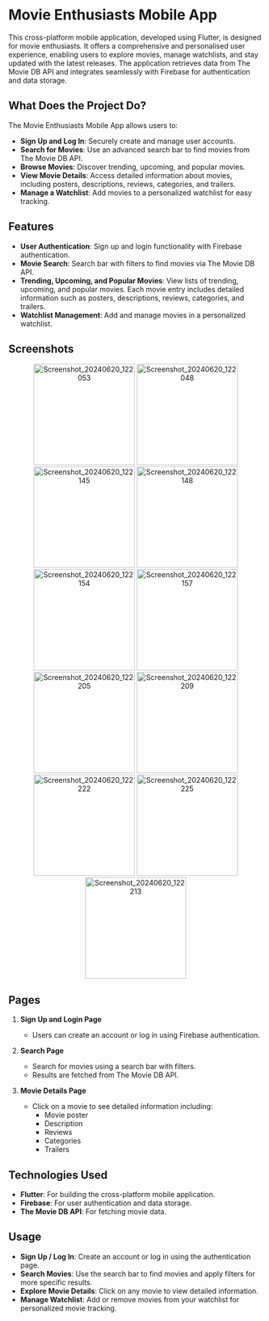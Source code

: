 # Movie Enthusiasts Mobile App
This cross-platform mobile application, developed using Flutter, is designed for movie enthusiasts. It offers a comprehensive and personalised user experience, enabling users to explore movies, manage watchlists, and stay updated with the latest releases. The application retrieves data from The Movie DB API and integrates seamlessly with Firebase for authentication and data storage.

## What Does the Project Do?
The Movie Enthusiasts Mobile App allows users to:
- **Sign Up and Log In**: Securely create and manage user accounts.
- **Search for Movies**: Use an advanced search bar to find movies from The Movie DB API.
- **Browse Movies**: Discover trending, upcoming, and popular movies.
- **View Movie Details**: Access detailed information about movies, including posters, descriptions, reviews, categories, and trailers.
- **Manage a Watchlist**: Add movies to a personalized watchlist for easy tracking.

## Features
- **User Authentication**: Sign up and login functionality with Firebase authentication.
- **Movie Search**: Search bar with filters to find movies via The Movie DB API.
- **Trending, Upcoming, and Popular Movies**: View lists of trending, upcoming, and popular movies. Each movie entry includes detailed information such as posters, descriptions, reviews, categories, and trailers.
- **Watchlist Management**: Add and manage movies in a personalized watchlist.

## Screenshots
<div align="center">
<img src="https://github.com/AdnanAliMumtaz/Movie_Application/assets/81415901/7347e363-7e6c-42bc-b3f0-4928ad75f043" alt="Screenshot_20240620_122053" width="200">
<img src="https://github.com/AdnanAliMumtaz/Movie_Application/assets/81415901/1be76063-0149-4e89-a1f2-2b7bd30b72a4" alt="Screenshot_20240620_122048" width="200">
<img src="https://github.com/AdnanAliMumtaz/Movie_Application/assets/81415901/4bd68daa-e1ca-48d4-b59a-b02335ed0840" alt="Screenshot_20240620_122145" width="200">
<img src="https://github.com/AdnanAliMumtaz/Movie_Application/assets/81415901/bc572bca-e497-4fd4-a938-cfbfe3d293d5" alt="Screenshot_20240620_122148" width="200">    
<img src="https://github.com/AdnanAliMumtaz/Movie_Application/assets/81415901/009195d7-c1f2-4fc8-8c4c-0b5d0c8a67cd" alt="Screenshot_20240620_122154" width="200">
<img src="https://github.com/AdnanAliMumtaz/Movie_Application/assets/81415901/56bca8cb-9fa5-4e13-a6b2-569abef4489c" alt="Screenshot_20240620_122157" width="200">
<img src="https://github.com/AdnanAliMumtaz/Movie_Application/assets/81415901/8f8522c1-b49f-44cb-9ff2-2e998c7137f9" alt="Screenshot_20240620_122205" width="200">
<img src="https://github.com/AdnanAliMumtaz/Movie_Application/assets/81415901/f5cfd486-d0f2-47cc-90c3-7adf9d720962" alt="Screenshot_20240620_122209" width="200">
<img src="https://github.com/AdnanAliMumtaz/Movie_Application/assets/81415901/bb8a61b4-f930-4919-830f-8198531f7ee3" alt="Screenshot_20240620_122222" width="200">
<img src="https://github.com/AdnanAliMumtaz/Movie_Application/assets/81415901/18ae492d-eb6d-4893-8dcb-7c12e8a171bb" alt="Screenshot_20240620_122225" width="200">
<img src="https://github.com/AdnanAliMumtaz/Movie_Application/assets/81415901/3e65d803-04d7-4b39-a119-ef1c399b49ea" alt="Screenshot_20240620_122213" width="200">
</div>




## Pages
1. **Sign Up and Login Page**
    - Users can create an account or log in using Firebase authentication.
  
2. **Search Page**
    - Search for movies using a search bar with filters.
    - Results are fetched from The Movie DB API.
  
3. **Movie Details Page**
    - Click on a movie to see detailed information including:
      - Movie poster
      - Description
      - Reviews
      - Categories
      - Trailers

## Technologies Used
- **Flutter**: For building the cross-platform mobile application.
- **Firebase**: For user authentication and data storage.
- **The Movie DB API**: For fetching movie data.

## Usage
- **Sign Up / Log In**: Create an account or log in using the authentication page.
- **Search Movies**: Use the search bar to find movies and apply filters for more specific results.
- **Explore Movie Details**: Click on any movie to view detailed information.
- **Manage Watchlist**: Add or remove movies from your watchlist for personalized movie tracking.
